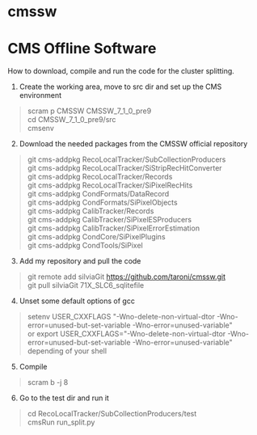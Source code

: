 cmssw
=====

CMS Offline Software
====

How to download, compile and run the code for the cluster splitting. 

1. Create the working area, move to src dir and set up the CMS environment
>scram p CMSSW CMSSW_7_1_0_pre9  <br />
>cd CMSSW_7_1_0_pre9/src  <br />
>cmsenv <br />

2. Download the needed packages from the CMSSW official repository
>git cms-addpkg RecoLocalTracker/SubCollectionProducers <br />
>git cms-addpkg RecoLocalTracker/SiStripRecHitConverter <br />
>git cms-addpkg RecoLocalTracker/Records <br />
>git cms-addpkg RecoLocalTracker/SiPixelRecHits <br />
>git cms-addpkg CondFormats/DataRecord <br />
>git cms-addpkg CondFormats/SiPixelObjects <br />
>git cms-addpkg CalibTracker/Records <br />
>git cms-addpkg CalibTracker/SiPixelESProducers <br />
>git cms-addpkg CalibTracker/SiPixelErrorEstimation <br />
>git cms-addpkg CondCore/SiPixelPlugins <br />
>git cms-addpkg CondTools/SiPixel <br />
 
3. Add my repository and pull the code
>git remote add silviaGit https://github.com/taroni/cmssw.git <br />
>git pull silviaGit 71X_SLC6_sqlitefile  <br />

4. Unset some default options of gcc
>setenv USER_CXXFLAGS "-Wno-delete-non-virtual-dtor -Wno-error=unused-but-set-variable -Wno-error=unused-variable"  <br />
or 
>export USER_CXXFLAGS="-Wno-delete-non-virtual-dtor -Wno-error=unused-but-set-variable -Wno-error=unused-variable"  <br />
depending of your shell

5. Compile
>scram b -j 8  <br />

6. Go to the test dir and run it
>cd RecoLocalTracker/SubCollectionProducers/test <br />
>cmsRun run_split.py <br />
